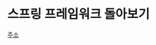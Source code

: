 # 스프링 프레임워크 돌아보기

[주소](https://medium.com/@goodcrinmes/%EC%8A%A4%ED%94%84%EB%A7%81-%ED%94%84%EB%A0%88%EC%9E%84%EC%9B%8C%ED%81%AC-0fab90b64dff)